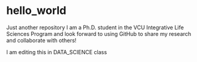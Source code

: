 # hello_world
Just another repository
I am a Ph.D. student in the VCU Integrative Life Sciences Program and look forward
to using GitHub to share my research and collaborate with others!

I am editing this in DATA_SCIENCE class
